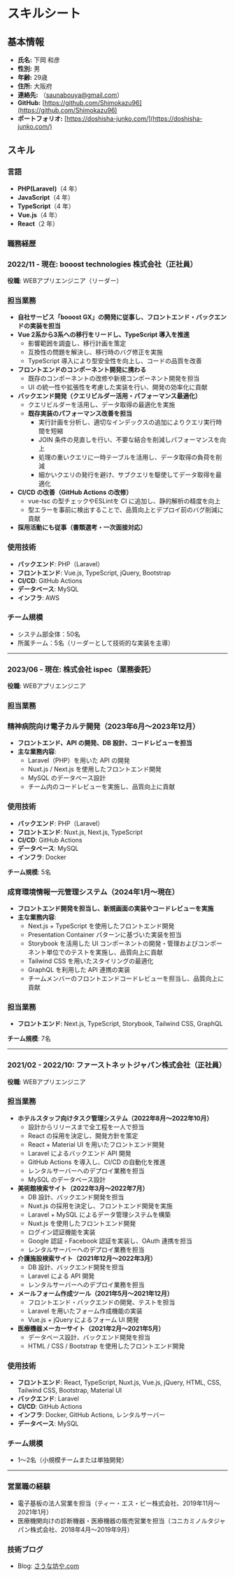 # スキルシート

## **基本情報**

- **氏名:** 下岡 和彦
- **性別:** 男
- **年齢:** 29歳
- **住所:** 大阪府
- **連絡先:** （saunabouya@gmail.com）
- **GitHub:** [https://github.com/Shimokazu96](https://github.com/Shimokazu96)
- **ポートフォリオ:** [https://doshisha-junko.com/](https://doshisha-junko.com/)

## **スキル**

### **言語**

- **PHP(Laravel)**（4 年）
- **JavaScript**（4 年）
- **TypeScript**（4 年）
- **Vue.js**（4 年）
- **React**（2 年）
### **職務経歴**

### **2022/11 - 現在: booost technologies 株式会社（正社員）**

**役職**: WEBアプリエンジニア（リーダー）

### **担当業務**

- **自社サービス「booost GX」の開発に従事し、フロントエンド・バックエンドの実装を担当**
- **Vue 2系から3系への移行をリードし、TypeScript 導入を推進**
    - 影響範囲を調査し、移行計画を策定
    - 互換性の問題を解決し、移行時のバグ修正を実施
    - TypeScript 導入により型安全性を向上し、コードの品質を改善
- **フロントエンドのコンポーネント開発に携わる**
    - 既存のコンポーネントの改修や新規コンポーネント開発を担当
    - UI の統一性や拡張性を考慮した実装を行い、開発の効率化に貢献
- **バックエンド開発（クエリビルダー活用・パフォーマンス最適化）**
    - クエリビルダーを活用し、データ取得の最適化を実施
    - **既存実装のパフォーマンス改善を担当**
        - 実行計画を分析し、適切なインデックスの追加によりクエリ実行時間を短縮
        - JOIN 条件の見直しを行い、不要な結合を削減しパフォーマンスを向上
        - 処理の重いクエリに一時テーブルを活用し、データ取得の負荷を削減
        - 細かいクエリの発行を避け、サブクエリを駆使してデータ取得を最適化
- **CI/CD の改善（GitHub Actions の改修）**
    - vue-tsc の型チェックやESLintを CI に追加し、静的解析の精度を向上
    - 型エラーを事前に検出することで、品質向上とデプロイ前のバグ削減に貢献
- **採用活動にも従事（書類選考・一次面接対応）**

### **使用技術**

- **バックエンド**: PHP（Laravel）
- **フロントエンド**: Vue.js, TypeScript, jQuery, Bootstrap
- **CI/CD**: GitHub Actions
- **データベース**: MySQL
- **インフラ**: AWS

### **チーム規模**

- システム部全体：50名
- 所属チーム：5名（リーダーとして技術的な実装を主導）

---

### **2023/06 - 現在: 株式会社 ispec（業務委託）**
**役職**: WEBアプリエンジニア

### **担当業務**

### **精神病院向け電子カルテ開発（2023年6月〜2023年12月）**

- **フロントエンド、API の開発、DB 設計、コードレビューを担当**
- **主な業務内容**:
    - Laravel（PHP）を用いた API の開発
    - Nuxt.js / Next.js を使用したフロントエンド開発
    - MySQL のデータベース設計
    - チーム内のコードレビューを実施し、品質向上に貢献

### **使用技術**
- **バックエンド**: PHP（Laravel）
- **フロントエンド**: Nuxt.js, Next.js, TypeScript
- **CI/CD**: GitHub Actions
- **データベース**: MySQL
- **インフラ**: Docker

**チーム規模**: 5名


### **成育環境情報一元管理システム（2024年1月〜現在）**

- **フロントエンド開発を担当し、新規画面の実装やコードレビューを実施**
- **主な業務内容**:
    - Next.js + TypeScript を使用したフロントエンド開発
    - Presentation Container パターンに基づいた実装を担当
    - Storybook を活用した UI コンポーネントの開発・管理およびコンポーネント単位でのテストを実施し、品質向上に貢献
    - Tailwind CSS を用いたスタイリングの最適化
    - GraphQL を利用した API 連携の実装
    - チームメンバーのフロントエンドコードレビューを担当し、品質向上に貢献

### **担当業務**

- **フロントエンド**: Next.js, TypeScript, Storybook, Tailwind CSS, GraphQL

**チーム規模**: 7名

---

### **2021/02 - 2022/10: ファーストネットジャパン株式会社（正社員）**
**役職**: WEBアプリエンジニア

### **担当業務**

- **ホテルスタッフ向けタスク管理システム（2022年8月〜2022年10月）**
    - 設計からリリースまで全工程を一人で担当
    - React の採用を決定し、開発方針を策定
    - React + Material UI を用いたフロントエンド開発
    - Laravel によるバックエンド API 開発
    - GitHub Actions を導入し、CI/CD の自動化を推進
    - レンタルサーバーへのデプロイ業務を担当
    - MySQL のデータベース設計
- **美術館検索サイト（2022年3月〜2022年7月）**
    - DB 設計、バックエンド開発を担当
    - Nuxt.js の採用を決定し、フロントエンド開発を実施
    - Laravel + MySQL によるデータ管理システムを構築
    - Nuxt.js を使用したフロントエンド開発
    - ログイン認証機能を実装
    - Google 認証・Facebook 認証を実装し、OAuth 連携を担当
    - レンタルサーバーへのデプロイ業務を担当
- **介護施設検索サイト（2021年12月〜2022年3月）**
    - DB 設計、バックエンド開発を担当
    - Laravel による API 開発
    - レンタルサーバーへのデプロイ業務を担当
- **メールフォーム作成ツール（2021年5月〜2021年12月）**
    - フロントエンド・バックエンドの開発、テストを担当
    - Laravel を用いたフォーム作成機能の実装
    - Vue.js + jQuery によるフォーム UI 開発
- **医療機器メーカーサイト（2021年2月〜2021年5月）**
    - データベース設計、バックエンド開発を担当
    - HTML / CSS / Bootstrap を使用したフロントエンド開発

### **使用技術**

- **フロントエンド**: React, TypeScript, Nuxt.js, Vue.js, jQuery, HTML, CSS, Tailwind CSS, Bootstrap, Material UI
- **バックエンド**: Laravel
- **CI/CD**: GitHub Actions
- **インフラ**: Docker, GitHub Actions, レンタルサーバー
- **データベース**: MySQL

### **チーム規模**

- 1〜2名（小規模チームまたは単独開発）

---

### 営業職の経験

- 電子基板の法人営業を担当（ティー・エス・ビー株式会社、2019年11月〜2021年1月）
- 医療機関向けの診断機器・医療機器の販売営業を担当（コニカミノルタジャパン株式会社、2018年4月〜2019年9月）

### 技術ブログ

- Blog: [さうな坊や.com](https://saunabouya.com)

<!-- ### ○年後になりたい姿
- [ご記入ください]

### ○年後になりたい姿
- [ご記入ください]

### 現在となりたい姿とのギャップ
- [ご記入ください]

### なりたい姿を達成するために、取り組みたいこと
- [ご記入ください]

## その他（相談したいこと、書ききれなかったことなど -->
<!-- <div style="page-break-before:always"></div> -->
